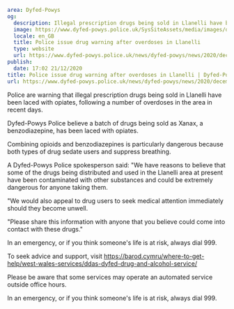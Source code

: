 ```yaml
area: Dyfed-Powys
og:
  description: Illegal prescription drugs being sold in Llanelli have been laced with opiates.
  image: https://www.dyfed-powys.police.uk/SysSiteAssets/media/images/dyfed-powys/news/stock-images/carms-drug-warning.png?crop=(0,10,810,436)&amp;w=600&amp;h=300&amp;scale=both
  locale: en_GB
  title: Police issue drug warning after overdoses in Llanelli
  type: website
  url: https://www.dyfed-powys.police.uk/news/dyfed-powys/news/2020/december-2020/police-issue-drug-warning-after-overdoses-in-llanelli/
publish:
  date: 17:02 21/12/2020
title: Police issue drug warning after overdoses in Llanelli | Dyfed-Powys Police
url: https://www.dyfed-powys.police.uk/news/dyfed-powys/news/2020/december-2020/police-issue-drug-warning-after-overdoses-in-llanelli/
```

Police are warning that illegal prescription drugs being sold in Llanelli have been laced with opiates, following a number of overdoses in the area in recent days.

Dyfed-Powys Police believe a batch of drugs being sold as Xanax, a benzodiazepine, has been laced with opiates.

Combining opioids and benzodiazepines is particularly dangerous because both types of drug sedate users and suppress breathing.

A Dyfed-Powys Police spokesperson said: "We have reasons to believe that some of the drugs being distributed and used in the Llanelli area at present have been contaminated with other substances and could be extremely dangerous for anyone taking them.

"We would also appeal to drug users to seek medical attention immediately should they become unwell.

"Please share this information with anyone that you believe could come into contact with these drugs."

In an emergency, or if you think someone's life is at risk, always dial 999.

To seek advice and support, visit https://barod.cymru/where-to-get-help/west-wales-services/ddas-dyfed-drug-and-alcohol-service/

Please be aware that some services may operate an automated service outside office hours.

In an emergency, or if you think someone's life is at risk, always dial 999.
